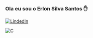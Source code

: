 ### Ola eu sou o Erlon Silva Santos ✋

[![LindedIn](https://img.shields.io/badge/LinkedIn-0077B5?style=for-the-badge&logo=linkedin&logoColor=white)](https://www.linkedin.com/in/erlon-silva-s/)

![C](https://img.shields.io/badge/C%23-239120?style=for-the-badge&logo=c-sharp&logoColor=white)
